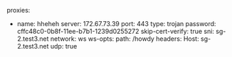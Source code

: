 proxies:
- name: hheheh
  server: 172.67.73.39
  port: 443
  type: trojan
  password: cffc48c0-0b8f-11ee-b7b1-1239d0255272
  skip-cert-verify: true
  sni: sg-2.test3.net
  network: ws
  ws-opts:
    path: /howdy
    headers:
      Host: sg-2.test3.net
  udp: true

